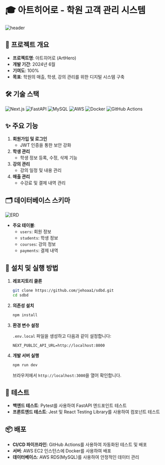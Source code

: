 # 🎓 아트히어로 - 학원 고객 관리 시스템

![header](https://capsule-render.vercel.app/api?type=waving&color=auto&height=200&section=header&text=ArtHero&fontSize=40&fontAlign=70&fontAlignY=40)

## 📌 프로젝트 개요

- **프로젝트명**: 아트히어로 (ArtHero)
- **개발 기간**: 2024년 6월
- **기여도**: 100%
- **목표**: 학원의 매출, 학생, 강의 관리를 위한 디지털 시스템 구축

## 🛠 기술 스택

![Next.js](https://img.shields.io/badge/Next.js-000000?style=flat&logo=next.js&logoColor=white)
![FastAPI](https://img.shields.io/badge/FastAPI-009688?style=flat&logo=fastapi&logoColor=white)
![MySQL](https://img.shields.io/badge/MySQL-4479A1?style=flat&logo=mysql&logoColor=white)
![AWS](https://img.shields.io/badge/AWS-232F3E?style=flat&logo=amazon-aws&logoColor=white)
![Docker](https://img.shields.io/badge/Docker-2496ED?style=flat&logo=docker&logoColor=white)
![GitHub Actions](https://img.shields.io/badge/GitHub_Actions-2088FF?style=flat&logo=github-actions&logoColor=white)

## ✨ 주요 기능

1. **회원가입 및 로그인**
   - JWT 인증을 통한 보안 강화
2. **학생 관리**
   - 학생 정보 등록, 수정, 삭제 기능
3. **강의 관리**
   - 강의 일정 및 내용 관리
4. **매출 관리**
   - 수강료 및 결제 내역 관리

## 🗂 데이터베이스 스키마

![ERD](./images/ERD.png)

- **주요 테이블**:
  - `users`: 회원 정보
  - `students`: 학생 정보
  - `courses`: 강의 정보
  - `payments`: 결제 내역

## 🚀 설치 및 실행 방법

1. **레포지토리 클론**

   ```bash
   git clone https://github.com/jehoaa1/sdbd.git
   cd sdbd
   ```

2. **의존성 설치**

   ```bash
   npm install
   ```

3. **환경 변수 설정**

   `.env.local` 파일을 생성하고 다음과 같이 설정합니다:

   ```env
   NEXT_PUBLIC_API_URL=http://localhost:8000
   ```

4. **개발 서버 실행**

   ```bash
   npm run dev
   ```

   브라우저에서 `http://localhost:3000`을 열어 확인합니다.

## 🧪 테스트

- **백엔드 테스트**: Pytest를 사용하여 FastAPI 엔드포인트 테스트
- **프론트엔드 테스트**: Jest 및 React Testing Library를 사용하여 컴포넌트 테스트

## 📦 배포

- **CI/CD 파이프라인**: GitHub Actions를 사용하여 자동화된 테스트 및 배포
- **서버**: AWS EC2 인스턴스에 Docker를 사용하여 배포
- **데이터베이스**: AWS RDS(MySQL)를 사용하여 안정적인 데이터 관리
